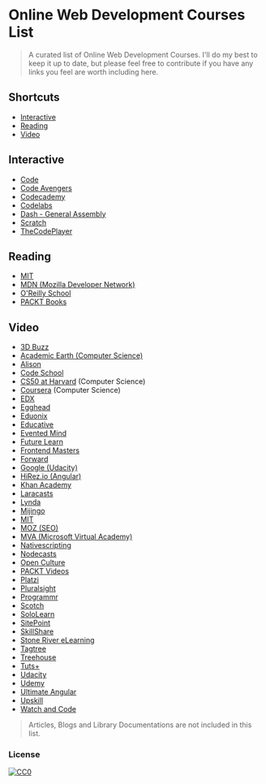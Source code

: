 Online Web Development Courses List
====================

> A curated list of Online Web Development Courses. I'll do my best to keep it up to date, but please feel free to contribute if you have any links you feel are worth including here.

Shortcuts
-----------------
* [Interactive](#interactive)
* [Reading](#reading)
* [Video](#video)


## Interactive
* [Code](http://code.org/)
* [Code Avengers](https://www.codeavengers.com/)
* [Codecademy](http://www.codecademy.com/)
* [Codelabs](https://codelabs.developers.google.com)
* [Dash - General Assembly](https://dash.generalassemb.ly/)
* [Scratch](https://scratch.mit.edu/)
* [TheCodePlayer](http://thecodeplayer.com/)

## Reading
* [MIT](http://ocw.mit.edu/courses/electrical-engineering-and-computer-science/)
* [MDN (Mozilla Developer Network)](https://developer.mozilla.org/en-US/)
* [O'Reilly School](http://www.oreillyschool.com/browse-by-subject)
* [PACKT Books](https://www.packtpub.com/all-books)


## Video
* [3D Buzz](www.3dbuzz.com)
* [Academic Earth (Computer Science)](http://academicearth.org/computer-science/)
* [Alison](https://alison.com/learn/programming)
* [Code School](http://www.codeschool.com/courses/)
* [CS50 at Harvard](https://cs50.harvard.edu/weeks) (Computer Science)
* [Coursera](https://www.coursera.org/browse/computer-science) (Computer Science)
* [EDX](https://www.edx.org/course/subject/computer-science)
* [Egghead](http://egghead.io/)
* [Eduonix](https://www.eduonix.com/courses)
* [Educative](http://www.educative.io/)
* [Evented Mind](https://www.eventedmind.com/)
* [Future Learn](https://www.futurelearn.com/courses/categories/tech-and-coding-courses)
* [Frontend Masters](http://frontendmasters.com/)
* [Forward](https://forwardcourses.com/)
* [Google (Udacity)](http://www.udacity.com/google)
* [HiRez.io (Angular)](https://hirez.io/)
* [Khan Academy](http://www.khanacademy.org/computing)
* [Laracasts](https://laracasts.com/)
* [Lynda](http://www.lynda.com/)
* [Mijingo](https://mijingo.com)
* [MIT](http://ocw.mit.edu/courses/electrical-engineering-and-computer-science/)
* [MOZ (SEO)](https://moz.com/academy)
* [MVA (Microsoft Virtual Academy)](https://mva.microsoft.com/)
* [Nativescripting](http://nativescripting.com)
* [Nodecasts](http://nodecasts.io)
* [Open Culture](http://www.openculture.com/freeonlinecourses)
* [PACKT Videos](https://www.packtpub.com/videos)
* [Platzi](https://courses.platzi.com/)
* [Pluralsight](http://www.pluralsight.com/)
* [Programmr](http://www.programmr.com/)
* [Scotch](https://school.scotch.io/courses)
* [SoloLearn](http://www.sololearn.com/)
* [SitePoint](http://www.sitepoint.com/)
* [SkillShare](http://skillshare.com/)
* [Stone River eLearning](http://stoneriverelearning.com/)
* [Tagtree](http://tagtree.tv)
* [Treehouse](http://teamtreehouse.com)
* [Tuts+](http://tutsplus.com/courses)
* [Udacity](http://www.udacity.com/)
* [Udemy](http://www.udemy.com/)
* [Ultimate Angular](http://ultimateangular.com)
* [Upskill](http://upskillcourses.com/)
* [Watch and Code](https://watchandcode.com/)

> Articles, Blogs and Library Documentations are not included in this list.

### License
[![CC0](http://i.creativecommons.org/p/zero/1.0/88x31.png)](http://creativecommons.org/publicdomain/zero/1.0/)

